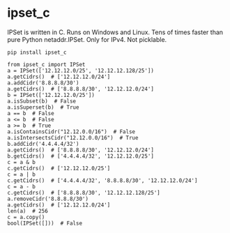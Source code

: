 # ipset_c

IPSet is written in C.
Runs on Windows and Linux.
Tens of times faster than pure Python netaddr.IPSet.
Only for IPv4. Not picklable.


```
pip install ipset_c
```

```
from ipset_c import IPSet
a = IPSet(['12.12.12.0/25', '12.12.12.128/25'])
a.getCidrs()  # ['12.12.12.0/24']
a.addCidr('8.8.8.8/30')
a.getCidrs()  # ['8.8.8.8/30', '12.12.12.0/24']
b = IPSet(['12.12.12.0/25'])
a.isSubset(b)  # False
a.isSuperset(b)  # True
a == b  # False
a <= b  # False
a >= b  # True
a.isContainsCidr("12.12.0.0/16")  # False
a.isIntersectsCidr("12.12.0.0/16")  # True
b.addCidr('4.4.4.4/32')
a.getCidrs()  # ['8.8.8.8/30', '12.12.12.0/24']
b.getCidrs()  # ['4.4.4.4/32', '12.12.12.0/25']
c = a & b
c.getCidrs()  # ['12.12.12.0/25']
c = a | b
c.getCidrs()  # ['4.4.4.4/32', '8.8.8.8/30', '12.12.12.0/24']
c = a - b
c.getCidrs()  # ['8.8.8.8/30', '12.12.12.128/25']
a.removeCidr('8.8.8.8/30')
a.getCidrs()  # ['12.12.12.0/24']
len(a)  # 256
c = a.copy()
bool(IPSet([]))  # False
```
